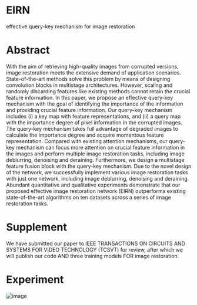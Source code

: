 # EIRN
effective query-key mechanism for image restoration
# Abstract
With the aim of retrieving high-quality images from corrupted versions, image restoration meets the extensive demand of application scenarios. State-of-the-art methods solve this problem by means of designing convolution blocks in multistage architectures. However, scaling and randomly discarding features like existing methods cannot retain the crucial feature information. In this paper, we propose an effective query-key mechanism with the goal of identifying the importance of the information and providing crucial feature information. Our query-key mechanism includes (i) a key map with feature representations, and (ii) a query map with the importance degree of pixel information in the corrupted images. The query-key mechanism takes full advantage of degraded images to calculate the importance degree and acquire momentous feature representation. Compared with existing attention mechanisms, our query-key mechanism can focus more attention on crucial feature information in the images and perform multiple image restoration tasks, including image deblurring, denoising and deraining. Furthermore, we design a multistage feature fusion block with the query-key mechanism. Due to the novel design of the network, we successfully implement various image restoration tasks with just one network, including image deblurring, denoising and deraining. Abundant quantitative and qualitative experiments demonstrate that our proposed effective image restoration network (EIRN) outperforms existing state-of-the-art algorithms on ten datasets across a series of image restoration tasks.
# Supplement
We have submitted our paper to IEEE TRANSACTIONS ON CIRCUITS AND SYSTEMS FOR VIDEO TECHNOLOGY (TCSVT) for review, after which we will publish our code AND three training models FOR image restoration.

# Experiment
![image](https://user-images.githubusercontent.com/71067558/147733512-d09de396-3cee-4cd4-b441-4813f9b5b804.png)
